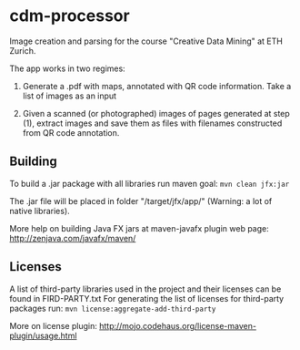 # cdm-processor
Image creation and parsing for the course "Creative Data Mining" at ETH Zurich.

The app works in two regimes:

1) Generate a .pdf with maps, annotated with QR code information.
Take a list of images as an input

2) Given a scanned (or photographed) images of pages generated at step (1), extract images and save them as files with filenames constructed from QR code annotation.

## Building

To build a .jar package with all libraries run maven goal:
    `mvn clean jfx:jar`

The .jar file will be placed in folder "/target/jfx/app/"
(Warning: a lot of native libraries).

More help on building Java FX jars at maven-javafx plugin web page: http://zenjava.com/javafx/maven/

## Licenses

A list of third-party libraries used in the project and their licenses can be found in FIRD-PARTY.txt
For generating the list of licenses for third-party packages run:
    `mvn license:aggregate-add-third-party`

More on license plugin: http://mojo.codehaus.org/license-maven-plugin/usage.html 

